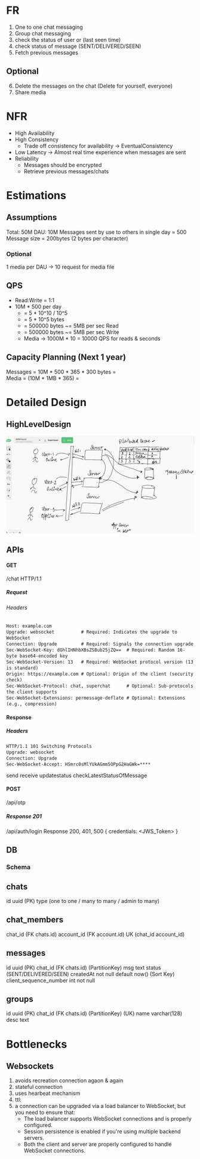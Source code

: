 # FR
1. One to one chat messaging
2. Group chat messaging
3. check the status of user or (last seen time)
4. check status of message (SENT/DELIVERED/SEEN)
5. Fetch previous messages
## Optional
6. Delete the messages on the chat (Delete for yourself, everyone)
7. Share media

# NFR
- High Availability
- High Consistency
    - Trade off consistency for availability -> EventualConsistency
- Low Latency -> Almost real time experience when messages are sent
- Reliability
  - Messages should be encrypted
  - Retrieve previous messages/chats

# Estimations
## Assumptions
Total: 50M
DAU: 10M 
Messages sent by use to others in single day = 500
Message size = 200bytes (2 bytes per character)
### Optional
1 media per DAU -> 10 request for media file

## QPS
- Read:Write = 1:1
- 10M * 500 per day 
  - = 5 * 10^10 / 10^5
  - = 5 * 10^5 bytes
  - = 500000 bytes ~= 5MB per sec Read
  - = 500000 bytes ~= 5MB per sec Write
  - Media -> 1000M * 10 = 10000 QPS for reads & seconds
## Capacity Planning (Next 1 year)
Messages = 10M * 500 * 365 * 300 bytes =  
Media = (10M * 1MB * 365) = 

# Detailed Design
## HighLevelDesign
![Messaging-HLD.png](HLD-Chat.png)

## APIs
#### GET
/chat HTTP/1.1
##### Request
###### Headers
    Host: example.com
    Upgrade: websocket          # Required: Indicates the upgrade to WebSocket
    Connection: Upgrade         # Required: Signals the connection upgrade
    Sec-WebSocket-Key: dGhlIHNhbXBsZSBub25jZQ==  # Required: Random 16-byte base64-encoded key
    Sec-WebSocket-Version: 13   # Required: WebSocket protocol version (13 is standard)
    Origin: https://example.com # Optional: Origin of the client (security check)
    Sec-WebSocket-Protocol: chat, superchat      # Optional: Sub-protocols the client supports
    Sec-WebSocket-Extensions: permessage-deflate # Optional: Extensions (e.g., compression)
#### Response
##### Headers
    HTTP/1.1 101 Switching Protocols
    Upgrade: websocket
    Connection: Upgrade
    Sec-WebSocket-Accept: HSmrc0sMlYUkAGmm5OPpG2HaGWk=****

send
receive
updatestatus
checkLatestStatusOfMessage


#### POST 
/api/otp
##### Response 201
/api/auth/login
Response 200, 401, 500 {
    credentials: <JWS_Token>
}

## DB
### Schema
chats
-----
id uuid (PK)
type (one to one / many to many / admin to many)

chat_members
------------
chat_id (FK chats.id)
account_id (FK account.id)
UK (chat_id account_id)


messages
--------
id uuid (PK)
chat_id (FK chats.id) (PartitionKey)
msg text
status (SENT/DELIVERED/SEEN)
createdAt not null default now() (Sort Key)
client_sequence_number int not null


groups
------
id uuid (PK)
chat_id (FK chats.id) (PartitionKey) (UK)
name varchar(128)
desc text


# Bottlenecks
## Websockets
1. avoids recreation connection agaon & again
2. stateful connection
3. uses hearbeat mechanism 
4. ttl: 
5. a connection can be upgraded via a load balancer to WebSocket, but you need to ensure that:
   - The load balancer supports WebSocket connections and is properly configured.
   - Session persistence is enabled if you're using multiple backend servers.
   - Both the client and server are properly configured to handle WebSocket connections.